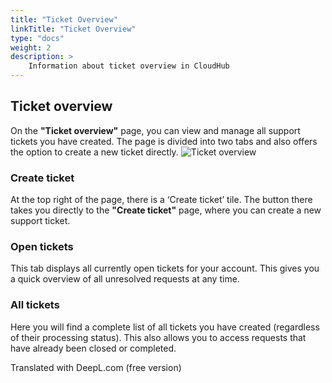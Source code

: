 ```yaml
---
title: "Ticket Overview"
linkTitle: "Ticket Overview"
type: "docs"
weight: 2
description: >
    Information about ticket overview in CloudHub
---
```


## Ticket overview

On the **"Ticket overview"** page, you can view and manage all support tickets you have created.
The page is divided into two tabs and also offers the option to create a new ticket directly.
![Ticket overview](../img/ticket-overview/ticket-overview.png)

### Create ticket

At the top right of the page, there is a ‘Create ticket’ tile.
The button there takes you directly to the **"Create ticket"** page, where you can create a new support ticket.

### Open tickets

This tab displays all currently open tickets for your account.
This gives you a quick overview of all unresolved requests at any time.

### All tickets

Here you will find a complete list of all tickets you have created (regardless of their processing status).
This also allows you to access requests that have already been closed or completed.

Translated with DeepL.com (free version)